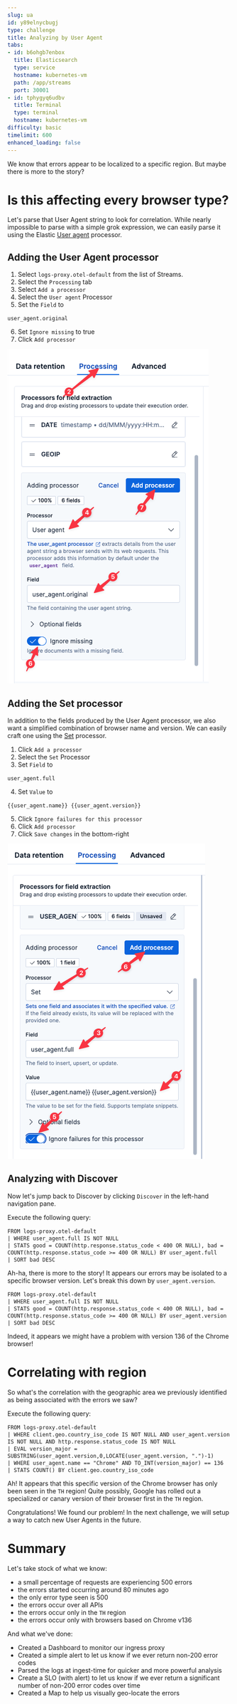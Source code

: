 ```yaml
---
slug: ua
id: y89elnycbugj
type: challenge
title: Analyzing by User Agent
tabs:
- id: b6ohgb7enbox
  title: Elasticsearch
  type: service
  hostname: kubernetes-vm
  path: /app/streams
  port: 30001
- id: tphygyq6udbv
  title: Terminal
  type: terminal
  hostname: kubernetes-vm
difficulty: basic
timelimit: 600
enhanced_loading: false
---
```

We know that errors appear to be localized to a specific region. But maybe there is more to the story?

# Is this affecting every browser type?

Let's parse that User Agent string to look for correlation. While nearly impossible to parse with a simple grok expression, we can easily parse it using the Elastic [User agent](https://www.elastic.co/docs/reference/enrich-processor/user-agent-processor) processor.

## Adding the User Agent processor

1. Select `logs-proxy.otel-default` from the list of Streams.
2. Select the `Processing` tab
3. Select `Add a processor`
4. Select the `User agent` Processor
5. Set the `Field` to
  ```
  user_agent.original
  ```
6. Set `Ignore missing` to true
7. Click `Add processor`

![4_ua1.png](../assets/4_ua1.png)

## Adding the Set processor

In addition to the fields produced by the User Agent processor, we also want a simplified combination of browser name and version. We can easily craft one using the [Set](https://www.elastic.co/docs/reference/enrich-processor/set-processor) processor.

1. Click `Add a processor`
2. Select the `Set` Processor
3. Set `Field` to
  ```
  user_agent.full
  ```
4. Set `Value` to
  ```
  {{user_agent.name}} {{user_agent.version}}
  ```
5. Click `Ignore failures for this processor`
6. Click `Add processor`
7. Click `Save changes` in the bottom-right

![4_ua2.png](../assets/4_ua2.png)

## Analyzing with Discover

Now let's jump back to Discover by clicking `Discover` in the left-hand navigation pane.

Execute the following query:
```esql
FROM logs-proxy.otel-default
| WHERE user_agent.full IS NOT NULL
| STATS good = COUNT(http.response.status_code < 400 OR NULL), bad = COUNT(http.response.status_code >= 400 OR NULL) BY user_agent.full
| SORT bad DESC
```

Ah-ha, there is more to the story! It appears our errors may be isolated to a specific browser version. Let's break this down by `user_agent.version`.

```esql
FROM logs-proxy.otel-default
| WHERE user_agent.full IS NOT NULL
| STATS good = COUNT(http.response.status_code < 400 OR NULL), bad = COUNT(http.response.status_code >= 400 OR NULL) BY user_agent.version
| SORT bad DESC
```

Indeed, it appears we might have a problem with version 136 of the Chrome browser!

# Correlating with region

So what's the correlation with the geographic area we previously identified as being associated with the errors we saw?

Execute the following query:
```esql
FROM logs-proxy.otel-default
| WHERE client.geo.country_iso_code IS NOT NULL AND user_agent.version IS NOT NULL AND http.response.status_code IS NOT NULL
| EVAL version_major = SUBSTRING(user_agent.version,0,LOCATE(user_agent.version, ".")-1)
| WHERE user_agent.name == "Chrome" AND TO_INT(version_major) == 136
| STATS COUNT() BY client.geo.country_iso_code
```

Ah! It appears that this specific version of the Chrome browser has only been seen in the `TH` region! Quite possibly, Google has rolled out a specialized or canary version of their browser first in the `TH` region.

Congratulations! We found our problem! In the next challenge, we will setup a way to catch new User Agents in the future.

# Summary

Let's take stock of what we know:

* a small percentage of requests are experiencing 500 errors
* the errors started occurring around 80 minutes ago
* the only error type seen is 500
* the errors occur over all APIs
* the errors occur only in the `TH` region
* the errors occur only with browsers based on Chrome v136

And what we've done:

* Created a Dashboard to monitor our ingress proxy
* Created a simple alert to let us know if we ever return non-200 error codes
* Parsed the logs at ingest-time for quicker and more powerful analysis
* Create a SLO (with alert) to let us know if we ever return a significant number of non-200 error codes over time
* Created a Map to help us visually geo-locate the errors
